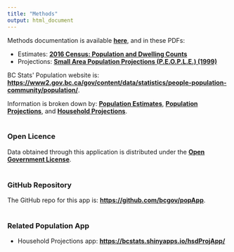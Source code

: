 ```yaml
---
title: "Methods"
output: html_document
---
```


Methods documentation is available **<a href='https://www2.gov.bc.ca/gov/content/data/statistics/people-population-community/population/population-estimates/about-population-estimates'>here</a>**, and in these PDFs:

* Estimates: **<a href='https://www2.gov.bc.ca/assets/gov/data/statistics/people-population-community/population/pop_census_2016_highlights_population_dwellings.pdf'>2016 Census: Population and Dwelling Counts</a>**  
* Projections: **<a href='https://www2.gov.bc.ca/assets/gov/data/statistics/people-population-community/population/pop_small_area_population_projections_people_1999.pdf'>Small Area Population Projections (P.E.O.P.L.E.) (1999)</a>**

BC Stats' Population website is: **<a href='https://www2.gov.bc.ca/gov/content/data/statistics/people-population-community/population'>https://www2.gov.bc.ca/gov/content/data/statistics/people-population-community/population/</a>**.

Information is broken down by: **<a href='https://www2.gov.bc.ca/gov/content/data/statistics/people-population-community/population/population-estimates'>Population Estimates</a>**, **<a href='https://www2.gov.bc.ca/gov/content/data/statistics/people-population-community/population/population-projections'>Population Projections</a>**, and **<a href='https://www2.gov.bc.ca/gov/content/data/statistics/people-population-community/population/household-projections'>Household Projections</a>**.
<br><br>

### Open Licence

Data obtained through this application is distributed under the **<a href='https://www2.gov.bc.ca/gov/content/data/open-data/open-government-licence-bc'>Open Government License</a>**.
<br><br>

### GitHub Repository

The GitHub repo for this app is: **<a href='https://github.com/bcgov/popApp'>https://github.com/bcgov/popApp</a>**.
<br><br>

### Related Population App

* Household Projections app: **<a href='https://bcstats.shinyapps.io/hsdProjApp/'>https://bcstats.shinyapps.io/hsdProjApp/</a>**
<br><br>
